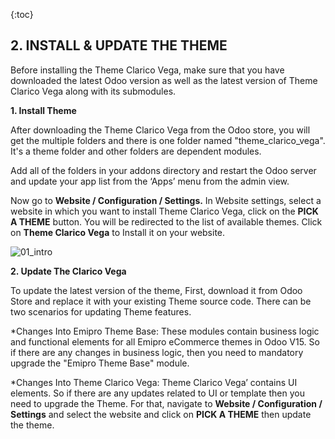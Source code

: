 {:toc}

## 2. INSTALL & UPDATE THE THEME
Before installing the Theme Clarico Vega, make sure that you have downloaded the latest Odoo version as well as the latest version of Theme Clarico Vega along with its submodules.

**1. Install Theme**

After downloading the Theme Clarico Vega from the Odoo store, you will get the multiple folders and there is one folder named "theme_clarico_vega". It's a theme folder and other folders are dependent modules.

Add all of the folders in your addons directory and restart the Odoo server and update your app list from the ‘Apps’ menu from the admin view.


Now go to **Website / Configuration / Settings.** In Website settings, select a website in which you want to install Theme Clarico Vega, click on the **PICK A THEME** button. You will be redirected to the list of available themes. Click on **Theme Clarico Vega** to Install it on your website.

![01_intro](02_installation/images/int.png)

**2. Update The Clarico Vega**

To update the latest version of the theme, First, download it from Odoo Store and replace it with your existing Theme source code. There can be two scenarios for updating Theme features.

*Changes Into Emipro Theme Base: 
These modules contain business logic and functional elements for all Emipro eCommerce themes in Odoo V15. So if there are any changes in business logic, then you need to mandatory upgrade the "Emipro Theme Base" module.


*Changes Into Theme Clarico Vega: 
Theme Clarico Vega’ contains UI elements. So if there are any updates related to UI or template then you need to upgrade the Theme. For that, navigate to **Website / Configuration / Settings** and select the website and click on **PICK A THEME** then update the theme.
